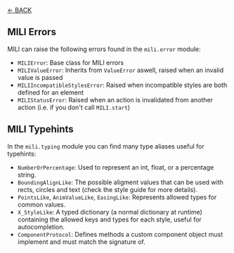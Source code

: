 [<- BACK](https://github.com/damusss/mili/blob/main/guide/guide.md)

## MILI Errors

MILI can raise the following errors found in the `mili.error` module:

- `MILIError`: Base class for MILI errors
- `MILIValueError`: Inherits from `ValueError` aswell, raised when an invalid value is passed
- `MILIIncompatibleStylesError`: Raised when incompatible styles are both defined for an element
- `MILIStatusError`: Raised when an action is invalidated from another action (i.e. if you don't call `MILI.start`)

## MILI Typehints

In the `mili.typing` module you can find many type aliases useful for typehints:

- `NumberOrPercentage`: Used to represent an int, float, or a percentage string.
- `BoundingAlignLike`: The possible aligment values that can be used with rects, circles and text (check the style guide for more details).
- `PointsLike`, `AnimValueLike`, `EasingLike`: Represents allowed types for common values.
- `X_StyleLike`: A typed dictionary (a normal dictionary at runtime) containing the allowed keys and types for each style, useful for autocompletion.
- `ComponentProtocol`: Defines methods a custom component object must implement and must match the signature of.
